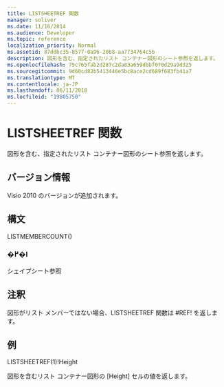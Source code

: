 ```yaml
---
title: LISTSHEETREF 関数
manager: soliver
ms.date: 11/16/2014
ms.audience: Developer
ms.topic: reference
localization_priority: Normal
ms.assetid: 87ddbc35-8577-0a96-20b8-aa7734764c5b
description: 図形を含む、指定されたリスト コンテナー図形のシート参照を返します。
ms.openlocfilehash: 75c765fab2d287c2da83a659dbbf070d29a9d325
ms.sourcegitcommit: 9d60cd82b5413446e5bc8ace2cd689f683fb41a7
ms.translationtype: MT
ms.contentlocale: ja-JP
ms.lasthandoff: 06/11/2018
ms.locfileid: "19805750"
---
```

# <a name="listsheetref-function"></a>LISTSHEETREF 関数

図形を含む、指定されたリスト コンテナー図形のシート参照を返します。
  
## <a name="version-information"></a>バージョン情報

Visio 2010 のバージョンが追加されます。 
  
## <a name="syntax"></a>構文

LISTMEMBERCOUNT()
  
### <a name="return-value"></a>�߂�l

シェイプシート参照
  
## <a name="remarks"></a>注釈

図形がリスト メンバーではない場合、LISTSHEETREF 関数は #REF! を返します。
  
## <a name="example"></a>例

LISTSHEETREF(1)!Height 
  
図形を含むリスト コンテナー図形の [Height] セルの値を返します。 
  

